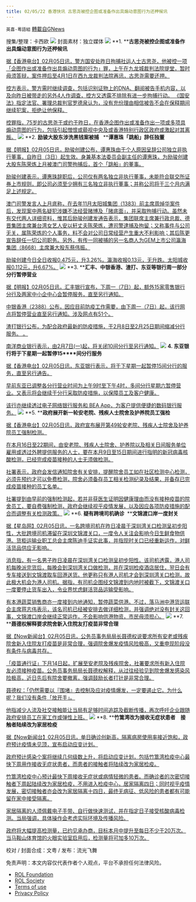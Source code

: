 ```yaml
---
title: 02/05/22 香港快讯 古思尧被控企图或准备作出具煽动意图行为还柙候讯
---
```

`英喜-粵語組` [轉載自GNews](https://gnews.org/zh-hans/1960428/)

搜集/整理：卡西欧
![](https://assets.gnews.org/wp-content/uploads/2022/02/0205fenmianpsd.jpg)
封面素材：独立媒体
![](https://assets.gnews.org/wp-content/uploads/2022/02/2022-02-05-1.png)
**1. ****古思尧被控企图或准备作出具煽动意图行为还柙候讯**

[据【香港电台】02月05日讯，警方国安处昨日拘捕社运人士古思尧，他被控一项「企图作出或准备作出具煽动意图的行为」罪，上午在九龙城裁判法院提堂，暂时毋须答辩，案件押后至4月1日在西九龙裁判法院再讯，古思尧需要还押。](https://news.rthk.hk/rthk/ch/component/k2/1632098-20220205.htm)

[控方表示，警方需时继续调查，包括识别证物上的DNA、翻阅被告手机内容，以及向昨日被带走的另外4人作调查，控方又透露不排除有进一步拘捕行动。 《国安法》指定法官、署理总裁判官罗德泉认为，没有充份理由相信被告不会在保释期间继续犯案，拒绝让他保释。](https://news.rthk.hk/rthk/ch/component/k2/1632098-20220205.htm)

[控罪指，75岁的古思尧于或约于昨日，在香港企图作出或准备作出一项或多项具煽动意图的行为，包括引起憎恨或藐视中央及或香港特别行政区政府或激起对其离叛。](https://news.rthk.hk/rthk/ch/component/k2/1632098-20220205.htm)
![](https://assets.gnews.org/wp-content/uploads/2022/02/2022-02-05-2.png)
**2. ****励骏大股东涉洗黑钱案被捕****   ****谭惠珠「跳船」辞任独董**

[据【明报】02月05日讯，励骏创建公布，谭惠珠由于个人原因呈辞公司独立非执行董事，自昨日（3日）起生效。身兼基本法委员会副主任的谭惠珠，为励骏创建大股东陈荣炼上月被澳门司警拘捕后，首个「跳船」的董事。](https://finance.mingpao.com/fin/instantf/20220204/1643979646801/勵駿大股東涉洗黑錢案被捕-譚惠珠「跳船」辭任獨董)

[励骏创建表示，谭惠珠辞职后，公司仅有两名独立非执行董事，未能符合联交所证券上市规则，即公司必须至少拥有三名独立非执行董事；并称公司将于三个月内满足上述规定。](https://finance.mingpao.com/fin/instantf/20220204/1643979646801/勵駿大股東涉洗黑錢案被捕-譚惠珠「跳船」辭任獨董)

[澳门司警发言人上月底称，在去年11月太阳城集团（1383）前主席周焯华案件后，发现案中两名疑犯涉嫌不法经营赌博及「赌底面」，并采取拘捕行动。虽然未有交代两人详细资料，惟其后励骏创建发通告表示，集团联席主席兼行政总裁、德晋集团主席兼台湾女艺人安以轩丈夫陈荣炼，遭司警逮捕及拘留；又称事件与公司无关，属陈荣炼的个人事务，料不会对公司日常经营产生重大不利影响；其后陈更宣告辞任一切公司职务。另外，有传一同被捕的另一名商人为GEM上市公司瀛海集团（8668）主席兼大股东蔡伟振。](https://finance.mingpao.com/fin/instantf/20220204/1643979646801/勵駿大股東涉洗黑錢案被捕-譚惠珠「跳船」辭任獨董)

[励骏创建今日全日收报0.475元，升3.26%。瀛海收报0.13元，无升跌。太阳城收报0.112元，升6.67%。](https://finance.mingpao.com/fin/instantf/20220204/1643979646801/勵駿大股東涉洗黑錢案被捕-譚惠珠「跳船」辭任獨董)
![](https://assets.gnews.org/wp-content/uploads/2022/02/2022-02-05-3.png)
**3. ****汇丰、中银香港、渣打、东亚等银行周一部分分行暂停营业**

[据【明报】02月05日讯，汇丰银行宣布，下周一（7日）起，额外15家零售银行分行及两家中小企中心会暂停服务，直至另行通知。](https://finance.mingpao.com/fin/instantf/20220205/1644053495710/【不斷更新】匯豐-中銀香港-渣打-東亞等銀行下周部分分行暫停營業)

[中银香港（2388）公布，因应目前防疫工作需要，由下周一（7日）起，该行网点将暂停营业直至另行通知。涉及网点有51个。](https://finance.mingpao.com/fin/instantf/20220205/1644053495710/【不斷更新】匯豐-中銀香港-渣打-東亞等銀行下周部分分行暫停營業)

[渣打银行公布，为配合政府最新的防疫措施，于2月8日至2月25日期间缩减分行服务。 。](https://finance.mingpao.com/fin/instantf/20220205/1644053495710/【不斷更新】匯豐-中銀香港-渣打-東亞等銀行下周部分分行暫停營業)

[南洋商业银行表示，由2月7日(一)起，将关闭10间分行至另行通知。](https://finance.mingpao.com/fin/instantf/20220205/1644053495710/【不斷更新】匯豐-中銀香港-渣打-東亞等銀行下周部分分行暫停營業)
![](https://assets.gnews.org/wp-content/uploads/2022/02/2022-02-05-4.png)
**4. ****东亚银行将于下星期一起暂停****15****间分行服务**

[据【香港电台】02月05日讯，东亚银行表示，将于下星期一起暂停15间分行的服务，直至另行通告。](https://news.rthk.hk/rthk/ch/component/k2/1632095-20220205.htm)

[早前东亚已调整各分行营业时间为上午9时至下午4时，多间分行星期六暂停营业。又表示将会继续于分行采取防疫措施，以保障员工及客户健康。](https://news.rthk.hk/rthk/ch/component/k2/1632095-20220205.htm)

[该行亦继续透过电子网络银行服务和 BEA App，为客户提供便捷的数码银行服务。](https://news.rthk.hk/rthk/ch/component/k2/1632095-20220205.htm)
![](https://assets.gnews.org/wp-content/uploads/2022/02/2022-02-05-5.png)
**5. ****政府展开新一轮安老院、残疾人士院舍及护养院员工强检**

[据【香港电台】02月05日讯，政府宣布展开第49轮安老院、残疾人士院舍及护养院员工强制检测。](https://news.rthk.hk/rthk/ch/component/k2/1632091-20220205.htm)

[在本月16日至22期间，由安老院、残疾人士院舍、护养院以及相关日间服务单位雇用或透过外聘提供服务的人士，要在本月9日至15日期间进行指明的新冠病毒核酸检测，已经完成疫苗接种的人士无须做检测。](https://news.rthk.hk/rthk/ch/component/k2/1632091-20220205.htm)

[社署表示，政府会发信通知院舍有关安排，提醒院舍员工如在社区检测中心检测，必须先预约才可以免费检测，院舍必须备存员工相关检测纪录及结果，并备存已完成疫苗接种的员工名单。](https://news.rthk.hk/rthk/ch/component/k2/1632091-20220205.htm)

[社署提到由早前的强制检测起，若并非获医生证明因健康理由而没有接种疫苗的院舍员工，要自费强制检测，政府会继续视乎疫情发展，以及因应各项防疫措施的配合而调整有关检测政策。](https://news.rthk.hk/rthk/ch/component/k2/1632091-20220205.htm)
![](https://assets.gnews.org/wp-content/uploads/2022/02/2022-02-05-6.png)
**6. ****疑有跨境司机确诊****  ****文锦渡口岸一度封关**

[据【星岛网】02月05日讯，一名跨境司机在昨日凌晨于深圳湾关口检测呈初步阳性，大批跨境司机滞留在深圳文锦渡关口，一度令人关注会影响今日生鲜食物供港。货柜运输业职工总会主席陈迪手证实此事，并指现时关口已经重新运作，对鲜活货品供应无影响。](https://std.stheadline.com/daily/article/2439708/日報-港聞-疑有跨境司機確診-文錦渡口岸一度封關)

[消息指，有一名男子昨日凌晨在深圳湾关口检测呈初步阳性。该司机透露，港人司机每晚派完货后，每晚会到深圳湾关口做检测，并在深圳检疫酒店居住，翌日会有专车接送到文锦渡取车回港送货。他更称只有港人司机才会到深圳湾关口检测，故此极大机会为港人司机。据指，有司机企图经文锦渡到内地时被截下，文锦渡关口一度要停止货车出入，令业界忧虑鲜活货品运输受影响。](https://std.stheadline.com/daily/article/2439708/日報-港聞-疑有跨境司機確診-文錦渡口岸一度封關)

[有本港蔬菜销售商亦一度接到内地通知，暂停蔬菜供港。不过，落马洲中港货运联会主席蒋志伟表示，该名司机已经被安排去做详细检测，并强调绝对没有封关这回事，文锦渡口岸会继续正常运作，不会影响供港物资，市民毋须担心。](https://std.stheadline.com/daily/article/2439708/日報-港聞-疑有跨境司機確診-文錦渡口岸一度封關)
![](https://assets.gnews.org/wp-content/uploads/2022/02/2022-02-05-7.png)
**7. ****聂德权解释要求院舍新入住院友打疫苗非常合理**

[据【Now新闻台】02月05日讯，公务员事务局局长聂德权说要求所有安老或残疾院舍新入住院友打疫苗是非常合理，强调院舍爆发疫情风险极高，又重申现阶段没有条件与病毒共存。](https://news.now.com/home/local/player?newsId=465459)

[「疫苗通行证」下月14日起，扩展至安老院及残疾院舍，社署要求所有新入住院友必须接种疫苗。公务员事务局局长聂德权解释，从过往经验见到院舍爆发感染风险极高，近日先后有院舍要撤离，强调鼓励长者打针是非常合理。](https://news.now.com/home/local/player?newsId=465459)

[聂德权：「仍然需要以『围堵』去控制及应对疫情爆发，一定要遏止它。为什么呢？我们没有条件「放开手」。](https://news.now.com/home/local/player?newsId=465459)

[他指减少人流及社交接触能让当局有足够时间追踪及截断传播，再次呼吁企业跟随政府安排员工在家工作或弹性上班。](https://news.now.com/home/local/player?newsId=465459)
![](https://assets.gnews.org/wp-content/uploads/2022/02/2022-02-05-8.png)
**8. ****竹篙湾改为接收无症状患者　接触者陆续改为家居检疫**

[据【Now新闻台】02月05日讯，单日确诊创新高，隔离病房使用率接近饱和，政府预计疫情未见顶，宣布启动应变计划。](https://news.now.com/home/local/player?newsId=465475)

[政府预计感染个案将继续几何级数上升，将启动应变计划，包括竹篙湾检疫中心最快下周用作接收无症状患者，而患者的接触者将陆续改为家居检疫。](https://news.now.com/home/local/player?newsId=465475)

[竹篙湾检疫中心预计最快下周接收无症状或病情轻微的患者。而确诊者的次密切接触者下周起陆续改为家居检疫，不用进入检疫中心，居家隔离四日；同时视乎疫情发展，密切接触者亦会改为家居隔离十四日，最终无病征、低风险的患者都有可能留在家中接受隔离。](https://news.now.com/home/local/player?newsId=465475)

[家居隔离的人须佩戴电子手带、自行做快速测试，并在指定日子接受核酸病毒检测。当局强调，具体操作会考虑实际环境及传播风险。](https://news.now.com/home/local/player?newsId=465475)

[政府将大幅提高检测量，已约见承办商，目标本月中提升至每日不少于20万次。当马鞍山体育馆的火眼实验室启用后，检测量将可加多10万次。](https://news.now.com/home/local/player?newsId=465475)

校对 / 封面合成：文粤 / 发布：流光飞舞

 

免责声明：本文内容仅代表作者个人观点，平台不承担任何法律风险。

- [ROL Foundation](https://rolfoundation.org/)
- [ROL Society](https://rolsociety.org/)
- [Terms of use](https://gnews.org/terms-of-use-3/)
- [Privacy Policy](https://gnews.org/privacy-policy/)
